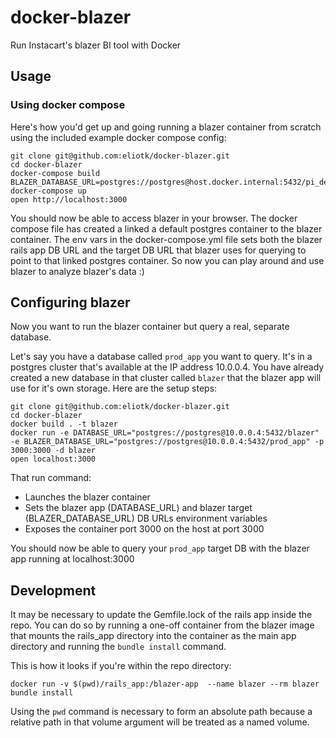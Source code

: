 # docker-blazer

Run Instacart's blazer BI tool with Docker

## Usage

### Using docker compose

Here's how you'd get up and going running a blazer container from scratch using the included example docker compose config:

```
git clone git@github.com:eliotk/docker-blazer.git
cd docker-blazer
docker-compose build
BLAZER_DATABASE_URL=postgres://postgres@host.docker.internal:5432/pi_dev docker-compose up
open http://localhost:3000
```

You should now be able to access blazer in your browser. The docker compose file has created a linked a default postgres container to the blazer container. The env vars in the docker-compose.yml file sets both the blazer rails app DB URL and the target DB URL that blazer uses for querying to point to that linked postgres container. So now you can play around and use blazer to analyze blazer's data :)

## Configuring blazer

Now you want to run the blazer container but query a real, separate database.

Let's say you have a database called `prod_app` you want to query. It's in a postgres cluster that's available at the IP address 10.0.0.4. You have already created a new database in that cluster called `blazer` that the blazer app will use for it's own storage. Here are the setup steps:

```
git clone git@github.com:eliotk/docker-blazer.git
cd docker-blazer
docker build . -t blazer
docker run -e DATABASE_URL="postgres://postgres@10.0.0.4:5432/blazer" -e BLAZER_DATABASE_URL="postgres://postgres@10.0.0.4:5432/prod_app" -p 3000:3000 -d blazer
open localhost:3000
```

That run command:

* Launches the blazer container
* Sets the blazer app (DATABASE_URL) and blazer target (BLAZER_DATABASE_URL) DB URLs environment variables
* Exposes the container port 3000 on the host at port 3000

You should now be able to query your `prod_app` target DB with the blazer app running at localhost:3000

## Development

It may be necessary to update the Gemfile.lock of the rails app inside the repo. You can do so by running a one-off container from the blazer image that mounts the rails_app directory into the container as the main app directory and running the `bundle install` command.

This is how it looks if you're within the repo directory:

`docker run -v $(pwd)/rails_app:/blazer-app  --name blazer --rm blazer bundle install`

Using the `pwd` command is necessary to form an absolute path because a relative path in that volume argument will be treated as a named volume.
